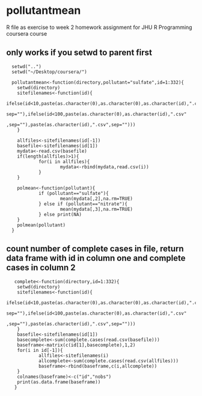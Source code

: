 # pollutantmean
R file as exercise to week 2 homework assignment for JHU R Programming coursera course

## only works if you setwd to parent first
      setwd("..")
      setwd("~/Desktop/coursera/")

      pollutantmean<-function(directory,pollutant="sulfate",id=1:332){
        setwd(directory)
        sitefilenames<-function(id){
                ifelse(id<10,paste(as.character(0),as.character(0),as.character(id),".csv",
                          sep=""),ifelse(id<100,paste(as.character(0),as.character(id),".csv"
                                        ,sep=""),paste(as.character(id),".csv",sep="")))
        }
        
        allfiles<-sitefilenames(id[-1])
        basefile<-sitefilenames(id[1])
        mydata<-read.csv(basefile)
        if(length(allfiles)>1){
                for(i in allfiles){
                        mydata<-rbind(mydata,read.csv(i))
                }     
        }
       
        polmean<-function(pollutant){
                if (pollutant=="sulfate"){
                        mean(mydata[,2],na.rm=TRUE)
                } else if (pollutant=="nitrate"){
                        mean(mydata[,3],na.rm=TRUE)
                } else print(NA)
        }
        polmean(pollutant)
      }

## count number of complete cases in file, return data frame with id in column one and complete cases in column 2

       complete<-function(directory,id=1:332){
        setwd(directory)
        sitefilenames<-function(id){
                ifelse(id<10,paste(as.character(0),as.character(0),as.character(id),".csv",
                                   sep=""),ifelse(id<100,paste(as.character(0),as.character(id),".csv"
                                                               ,sep=""),paste(as.character(id),".csv",sep="")))
        }
        basefile<-sitefilenames(id[1])
        basecomplete<-sum(complete.cases(read.csv(basefile)))
        baseframe<-matrix(c(id[1],basecomplete),1,2)
        for(i in id[-1]){
                allfiles<-sitefilenames(i)
                allcomplete<-sum(complete.cases(read.csv(allfiles)))
                baseframe<-rbind(baseframe,c(i,allcomplete))
        }     
        colnames(baseframe)<-c("id","nobs")
        print(as.data.frame(baseframe))
       }
